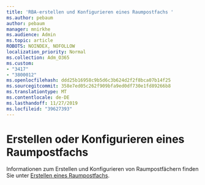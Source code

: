 ```yaml
---
title: 'RBA-erstellen und Konfigurieren eines Raumpostfachs '
ms.author: pebaum
author: pebaum
manager: mnirkhe
ms.audience: Admin
ms.topic: article
ROBOTS: NOINDEX, NOFOLLOW
localization_priority: Normal
ms.collection: Adm_O365
ms.custom:
- "3417"
- "3800012"
ms.openlocfilehash: ddd25b16958c9b5d6c3b624d2f2f8bca07b14f25
ms.sourcegitcommit: 358e7ed05c262f909bfa9ed0df730e1fd89266b8
ms.translationtype: MT
ms.contentlocale: de-DE
ms.lasthandoff: 11/27/2019
ms.locfileid: "39627393"
---
```

# <a name="create-or-configure-a-room-mailbox"></a>Erstellen oder Konfigurieren eines Raumpostfachs

Informationen zum Erstellen und Konfigurieren von Raumpostfächern finden Sie unter [Erstellen eines Raumpostfachs](https://docs.microsoft.com/exchange/recipients/room-mailboxes?view=exchserver-2019#create-a-room-mailbox).